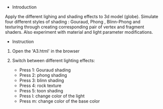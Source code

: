 - Introduction

Apply the different lighing and shading effects to 3d model (globe). Simulate four different styles of shading : Gouraud, Phong , Blinn-Phong and texturing through creating corresponding pair of vertex and fragment shaders. Also experiment with material and light parameter modifications.

- Instruction

1. Open the 'A3.html' in the browser

2. Switch between different lighting effects:
    - Press 1: Gouraud shading
    - Press 2: phong shading
    - Press 3: blinn shading
    - Press 4: rock texture
    - Press 5: toon shading
    - Press l: change color of the light
    - Press m: change color of the base color


